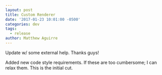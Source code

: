 ```yaml
---
layout: post
title: Custom Renderer
date: '2017-01-23 10:01:00 -0500'
categories: dev
tags:
  - release
author: Matthew Aguirre
---
```


Update w/ some external help.
Thanks guys!

Added new code style requirements.
If these are too cumbersome; I can relax them. This is the initial cut.
